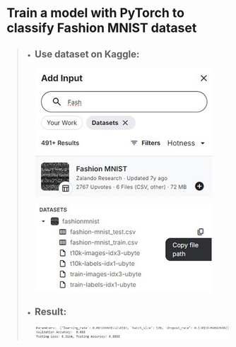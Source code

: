 # Train a model with PyTorch to classify Fashion MNIST dataset

> - ## Use dataset on Kaggle:
>
>   ![dataset](/Images/W2_Dataset.jpg)
>
>   ![path](/Images/W2_path.jpg)
>
> - ## Result:
>
>   ![result](/Images/W2_Result.jpg)
